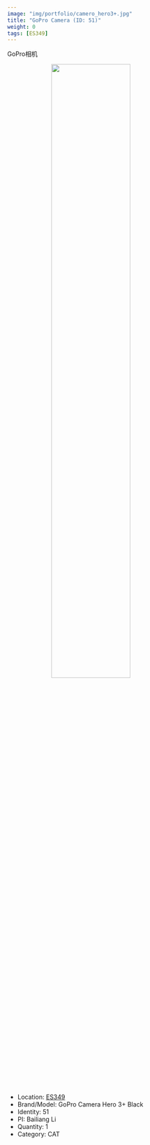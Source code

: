 ```yaml
---
image: "img/portfolio/camero_hero3+.jpg"
title: "GoPro Camera (ID: 51)"
weight: 0
tags: [ES349]
---
```


GoPro相机

<!--more-->

<img src="../../img/portfolio/camero_hero3+.jpg" width="60%" style="display: block; margin: auto;">

- Location: [ES349](../../tags/es349)
- Brand/Model: GoPro Camera Hero 3+ Black
- Identity: 51
- PI: Bailiang Li
- Quantity: 1
- Category: CAT






